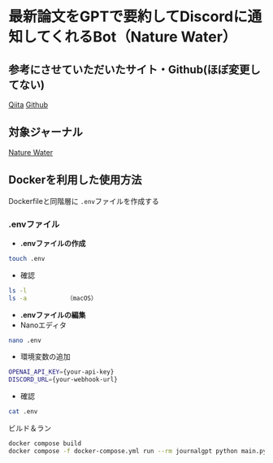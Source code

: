 # 最新論文をGPTで要約してDiscordに通知してくれるBot（Nature Water）

## 参考にさせていただいたサイト・Github(ほぼ変更してない)

[Qiita](https://qiita.com/para-yama/items/bc4de2b26416ea8b419b)
[Github](https://github.com/pkohei/autojournalsummarizer/tree/main)

## 対象ジャーナル
[Nature Water](https://www.nature.com/natwater/)

## Dockerを利用した使用方法

Dockerfileと同階層に `.env`ファイルを作成する

### .envファイル
- **.envファイルの作成**
```bash
touch .env
```
- 確認
```bash
ls -l
ls -a           （macOS）
```

- **.envファイルの編集**
- Nanoエディタ
```bash
nano .env
```
- 環境変数の追加
```sh
OPENAI_API_KEY={your-api-key}
DISCORD_URL={your-webhook-url}
```
- 確認
```bash
cat .env
```


ビルド＆ラン

```bash
docker compose build
docker compose -f docker-compose.yml run --rm journalgpt python main.py
```


